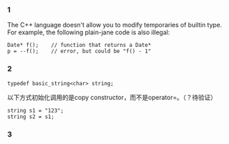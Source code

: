 
### 1

The C++ language doesn't allow you to modify temporaries of builtin type. For example, the following plain-jane code is also illegal:

```
Date* f();    // function that returns a Date* 
p = --f();    // error, but could be "f() - 1"
```

### 2

```
typedef basic_string<char> string; 
```


以下方式初始化调用的是copy constructor，而不是operator=。（？待验证）

```
string s1 = "123";
string s2 = s1;
```

### 3




